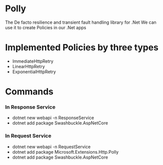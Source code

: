 # Polly
The De facto resilience and transient fault handling library for .Net
We can use it to create Policies in our .Net apps

# Implemented Policies by three types
- ImmediateHttpRetry
- LinearHttpRetry
- ExponentialHttpRetry

# Commands
### In Response Service
- dotnet new webapi -n ResponseService
- dotnet add package Swashbuckle.AspNetCore         

### In Request Service
- dotnet new webapi -n RequestService
- dotnet add package Microsoft.Extensions.Http.Polly
- dotnet add package Swashbuckle.AspNetCore
